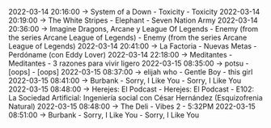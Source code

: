 2022-03-14 20:16:00 -> System of a Down - Toxicity - Toxicity
2022-03-14 20:19:00 -> The White Stripes - Elephant - Seven Nation Army
2022-03-14 20:36:00 -> Imagine Dragons, Arcane y League Of Legends - Enemy (from the series Arcane League of Legends) - Enemy (from the series Arcane League of Legends)
2022-03-14 20:41:00 -> La Factoria - Nuevas Metas - Perdóname (con Eddy Lover)
2022-03-14 22:18:00 -> Meditantes - Meditantes - 3 razones para vivir ligero
2022-03-15 08:35:00 -> potsu - [oops] - [oops]
2022-03-15 08:37:00 -> elijah who - Gentle Boy - this girl
2022-03-15 08:41:00 -> Burbank - Sorry, I Like You - Sorry, I Like You
2022-03-15 08:48:00 -> Herejes: El Podcast - Herejes: El Podcast - E102: La Sociedad Artificial: Ingeniería social con César Hernández (Esquizofrenia Natural)
2022-03-15 08:48:00 -> The Deli - Vibes 2 - 5:32PM
2022-03-15 08:51:00 -> Burbank - Sorry, I Like You - Sorry, I Like You
